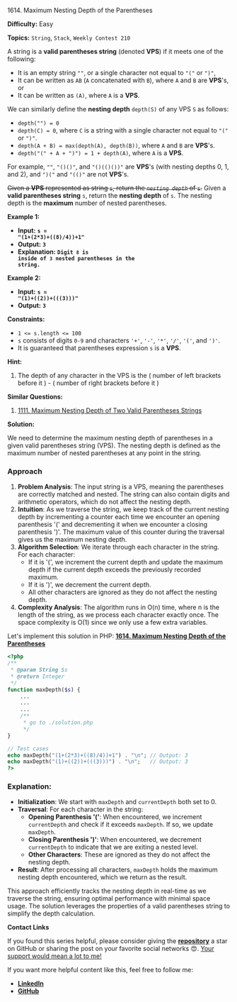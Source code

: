 1614\. Maximum Nesting Depth of the Parentheses

**Difficulty:** Easy

**Topics:** `String`, `Stack`, `Weekly Contest 210`

A string is a **valid parentheses string** (denoted **VPS**) if it meets one of the following:

- It is an empty string `""`, or a single character not equal to `"("` or `")"`,
- It can be written as `AB` (`A` concatenated with `B`), where `A` and `B` are **VPS**'s, or
- It can be written as `(A)`, where `A` is a **VPS**.

We can similarly define the **nesting depth** `depth(S)` of any VPS `S` as follows:

- `depth("") = 0`
- `depth(C) = 0`, where `C` is a string with a single character not equal to `"("` or `")"`.
- `depth(A + B) = max(depth(A), depth(B))`, where `A` and `B` are **VPS**'s.
- `depth("(" + A + ")") = 1 + depth(A)`, where `A` is a **VPS**.

For example, `""`, `"()()"`, and `"()(()())"` are **VPS**'s (with nesting depths 0, 1, and 2), and `")("` and `"(()"` are not **VPS**'s.

~~Given a **VPS** represented as string `s`, return the <code><i>nesting depth</i></code> of `s`.~~
Given a **valid parentheses string** `s`, return the **nesting depth** of `s`. The nesting depth is the **maximum** number of nested parentheses.




**Example 1:**

- **Input:** <code>**s = "(1+(2*3)+((8)/4))+1"**</code>
- **Output:** <code>**3**</code>
- **Explanation:** <code>**Digit `8` is inside of `3` nested parentheses in the string.**</code>

**Example 2:**

- **Input:** <code>**s = "(1)+((2))+(((3)))"**</code>
- **Output:** <code>**3**</code>



**Constraints:**

- `1 <= s.length <= 100`
- `s` consists of digits `0-9` and characters `'+'`, `'-'`, `'*'`, `'/'`, `'('`, and `')'`.
- It is guaranteed that parentheses expression `s` is a **VPS**.


**Hint:**
1. The depth of any character in the VPS is the ( number of left brackets before it ) - ( number of right brackets before it )



**Similar Questions:**
1. [1111. Maximum Nesting Depth of Two Valid Parentheses Strings](https://github.com/mah-shamim/leet-code-in-php/tree/main/algorithms/001111-maximum-nesting-depth-of-two-valid-parentheses-strings)






**Solution:**

We need to determine the maximum nesting depth of parentheses in a given valid parentheses string (VPS). The nesting depth is defined as the maximum number of nested parentheses at any point in the string.

### Approach
1. **Problem Analysis**: The input string is a VPS, meaning the parentheses are correctly matched and nested. The string can also contain digits and arithmetic operators, which do not affect the nesting depth.
2. **Intuition**: As we traverse the string, we keep track of the current nesting depth by incrementing a counter each time we encounter an opening parenthesis '(' and decrementing it when we encounter a closing parenthesis ')'. The maximum value of this counter during the traversal gives us the maximum nesting depth.
3. **Algorithm Selection**: We iterate through each character in the string. For each character:
    - If it is '(', we increment the current depth and update the maximum depth if the current depth exceeds the previously recorded maximum.
    - If it is ')', we decrement the current depth.
    - All other characters are ignored as they do not affect the nesting depth.
4. **Complexity Analysis**: The algorithm runs in O(n) time, where n is the length of the string, as we process each character exactly once. The space complexity is O(1) since we only use a few extra variables.

Let's implement this solution in PHP: **[1614. Maximum Nesting Depth of the Parentheses](https://github.com/mah-shamim/leet-code-in-php/tree/main/algorithms/001614-maximum-nesting-depth-of-the-parentheses/solution.php)**

```php
<?php
/**
 * @param String $s
 * @return Integer
 */
function maxDepth($s) {
    ...
    ...
    ...
    /**
     * go to ./solution.php
     */
}

// Test cases
echo maxDepth("(1+(2*3)+((8)/4))+1") . "\n"; // Output: 3
echo maxDepth("(1)+((2))+(((3)))") . "\n";   // Output: 3
?>
```

### Explanation:

- **Initialization**: We start with `maxDepth` and `currentDepth` both set to 0.
- **Traversal**: For each character in the string:
    - **Opening Parenthesis '('**: When encountered, we increment `currentDepth` and check if it exceeds `maxDepth`. If so, we update `maxDepth`.
    - **Closing Parenthesis ')'**: When encountered, we decrement `currentDepth` to indicate that we are exiting a nested level.
    - **Other Characters**: These are ignored as they do not affect the nesting depth.
- **Result**: After processing all characters, `maxDepth` holds the maximum nesting depth encountered, which we return as the result.

This approach efficiently tracks the nesting depth in real-time as we traverse the string, ensuring optimal performance with minimal space usage. The solution leverages the properties of a valid parentheses string to simplify the depth calculation.

**Contact Links**

If you found this series helpful, please consider giving the **[repository](https://github.com/mah-shamim/leet-code-in-php)** a star on GitHub or sharing the post on your favorite social networks 😍. [Your support would mean a lot to me!](https://isolatedcompliments.com/v09uayg6h?key=a647d02f1aafcddaf10536d7cd00bd7c)

If you want more helpful content like this, feel free to follow me:

- **[LinkedIn](https://www.linkedin.com/in/arifulhaque/)**
- **[GitHub](https://github.com/mah-shamim)**